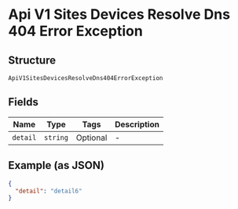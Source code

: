 
# Api V1 Sites Devices Resolve Dns 404 Error Exception

## Structure

`ApiV1SitesDevicesResolveDns404ErrorException`

## Fields

| Name | Type | Tags | Description |
|  --- | --- | --- | --- |
| `detail` | `string` | Optional | - |

## Example (as JSON)

```json
{
  "detail": "detail6"
}
```

